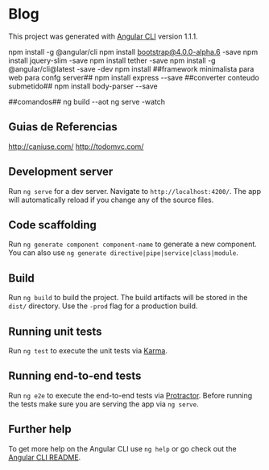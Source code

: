 # Blog

This project was generated with [Angular CLI](https://github.com/angular/angular-cli) version 1.1.1.

npm install -g @angular/cli
npm install bootstrap@4.0.0-alpha.6 -save
npm install jquery-slim -save
npm install tether -save
npm install -g @angular/cli@latest -save -dev
npm install
##framework minimalista para web para confg server##
npm install express --save
##converter conteudo submetido##
npm install body-parser --save

##comandos##
ng build --aot
ng serve -watch

## Guias de Referencias ##
http://caniuse.com/
http://todomvc.com/


## Development server

Run `ng serve` for a dev server. Navigate to `http://localhost:4200/`. The app will automatically reload if you change any of the source files.

## Code scaffolding

Run `ng generate component component-name` to generate a new component. You can also use `ng generate directive|pipe|service|class|module`.

## Build

Run `ng build` to build the project. The build artifacts will be stored in the `dist/` directory. Use the `-prod` flag for a production build.

## Running unit tests

Run `ng test` to execute the unit tests via [Karma](https://karma-runner.github.io).

## Running end-to-end tests

Run `ng e2e` to execute the end-to-end tests via [Protractor](http://www.protractortest.org/).
Before running the tests make sure you are serving the app via `ng serve`.

## Further help

To get more help on the Angular CLI use `ng help` or go check out the [Angular CLI README](https://github.com/angular/angular-cli/blob/master/README.md).
